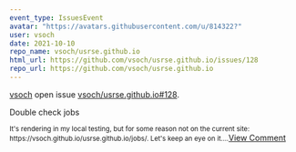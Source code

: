 ```yaml
---
event_type: IssuesEvent
avatar: "https://avatars.githubusercontent.com/u/814322?"
user: vsoch
date: 2021-10-10
repo_name: vsoch/usrse.github.io
html_url: https://github.com/vsoch/usrse.github.io/issues/128
repo_url: https://github.com/vsoch/usrse.github.io
---
```


<a href='https://github.com/vsoch' target='_blank'>vsoch</a> open issue <a href='https://github.com/vsoch/usrse.github.io/issues/128' target='_blank'>vsoch/usrse.github.io#128</a>.

<p>Double check jobs</p><small>It's rendering in my local testing, but for some reason not on the current site: https://vsoch.github.io/usrse.github.io/jobs/. Let's keep an eye on it....</small><a href='https://github.com/vsoch/usrse.github.io/issues/128' target='_blank'>View Comment</a>